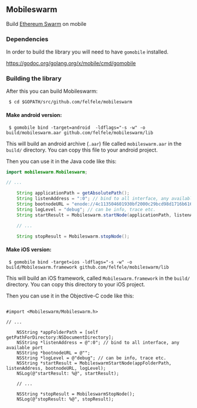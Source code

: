 ## Mobileswarm

Build [Ethereum Swarm](https://swarm.ethereum.org/) on mobile

### Dependencies

In order to build the library you will need to have `gomobile` installed.

https://godoc.org/golang.org/x/mobile/cmd/gomobile

### Building the library

After this you can build Mobileswarm:

` $ cd $GOPATH/src/github.com/felfele/mobileswarm`

#### Make android version:

` $ gomobile bind -target=android  -ldflags="-s -w" -o build/mobileswarm.aar github.com/felfele/mobileswarm/lib`

This will build an android archive (`.aar`) file called `mobileswarm.aar` in the `build/` directory. You can copy this file to your android project.

Then you can use it in the Java code like this:

```java
import mobileswarm.Mobileswarm;

// ...

    String applicationPath = getAbsolutePath();
    String listenAddress = ":0"; // bind to all interface, any available port
    String bootnodeURL = "enode://4c113504601930bf2000c29bcd98d1716b6167749f58bad703bae338332fe93cc9d9204f08afb44100dc7bea479205f5d162df579f9a8f76f8b402d339709023@3.122.203.99:30301";
    String logLevel = "debug"; // can be info, trace etc.
    String startResult = Mobileswarm.startNode(applicationPath, listenAddress, bootnodeURL, logLevel);

    // ...

    String stopResult = Mobileswarm.stopNode();
```

#### Make iOS version:

` $ gomobile bind -target=ios -ldflags="-s -w" -o build/Mobileswarm.framework github.com/felfele/mobileswarm/lib`

This will build an iOS framework, called `Mobileswarm.framework` in the `build/` directory. You can copy this directory to your iOS project.

Then you can use it in the Objective-C code like this:

```objc

#import <Mobileswarm/Mobileswarm.h>

// ...

    NSString *appFolderPath = [self getPathForDirectory:NSDocumentDirectory];
    NSString *listenAddress = @":0"; // bind to all interface, any available port
    NSString *bootnodeURL = @"";
    NSString *logLevel = @"debug"; // can be info, trace etc.
    NSString *startResult = MobileswarmStartNode(appFolderPath, listenAddress, bootnodeURL, logLevel);
    NSLog(@"startResult: %@", startResult);

    // ...

    NSString *stopResult = MobileswarmStopNode();
    NSLog(@"stopResult: %@", stopResult);


```
